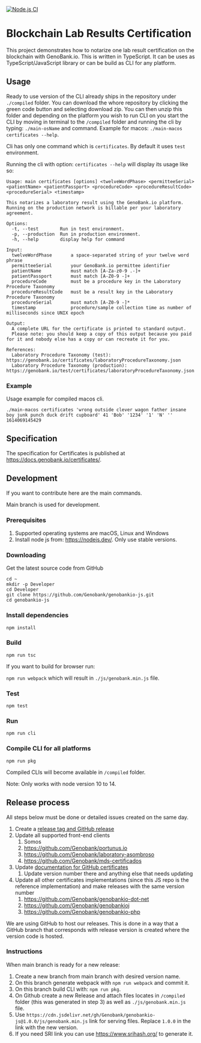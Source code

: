 [![Node.js CI](https://github.com/Genobank/genobankio-js/actions/workflows/main.yml/badge.svg)](https://github.com/Genobank/genobankio-js/actions/workflows/main.yml)

# Blockchain Lab Results Certification

This project demonstrates how to notarize one lab result certification on the blockchain with GenoBank.io. This is written in TypeScript. It can be uses as TypeScript/JavaScript library or can be build as CLI for any platform.

## Usage

Ready to use version of the CLI already ships in the repository under `./compiled` folder. You can download the whore repository by clicking the green code button and selecting download zip. You can then unzip this folder and depending on the platform you wish to run CLI on you start the CLI by moving in terminal to the `/compiled` folder and running the cli by typing: `./main-osName` and command. Example for macos: `./main-macos certificates --help`.

Cli has only one command which is `certificates`. By default it uses `test` environment.

Running the cli with option: `certificates --help` will display its usage like so:

```
Usage: main certificates [options] <twelveWordPhase> <permitteeSerial> <patientName> <patientPassport> <procedureCode> <procedureResultCode> <procedureSerial> <timestamp>

This notarizes a laboratory result using the GenoBank.io platform. Running on the production network is billable per your laboratory agreement.

Options:
  -t, --test        Run in test environment.
  -p, --production  Run in production environment.
  -h, --help        display help for command

Input:
  twelveWordPhase       a space-separated string of your twelve word phrase
  permitteeSerial       your GenoBank.io permittee identifier
  patientName           must match [A-Za-z0-9 .-]+
  patientPassport       must match [A-Z0-9 -]+
  procedureCode         must be a procedure key in the Laboratory Procedure Taxonomy
  procedureResultCode   must be a result key in the Laboratory Procedure Taxonomy
  procedureSerial       must match [A-Z0-9 -]*
  timestamp             procedure/sample collection time as number of milliseconds since UNIX epoch

Output:
  A complete URL for the certificate is printed to standard output. 
  Please note: you should keep a copy of this output because you paid for it and nobody else has a copy or can recreate it for you.

References:
  Laboratory Procedure Taxonomy (test): https://genobank.io/certificates/laboratoryProcedureTaxonomy.json
  Laboratory Procedure Taxonomy (production): https://genobank.io/test/certificates/laboratoryProcedureTaxonomy.json

```

### Example

Usage example for compiled macos cli. 

```
./main-macos certificates 'wrong outside clever wagon father insane boy junk punch duck drift cupboard' 41 'Bob' '1234' '1' 'N' '' 1614069145429
```

## Specification

The specification for Certificates is published at https://docs.genobank.io/certificates/.

## Development

If you want to contribute here are the main commands.

Main branch is used for development.

### Prerequisites

1. Supported operating systems are macOS, Linux and Windows
2. Install node js from: https://nodejs.dev/. Only use stable versions.

### Downloading

Get the latest source code from GitHub

``` 
cd ~
mkdir -p Developer
cd Developer
git clone https://github.com/Genobank/genobankio-js.git
cd genobankio-js
```

### Install dependencies 

`npm install`

### Build

`npm run tsc`

If you want to build for browser run:

`npm run webpack` which will result in `./js/genobank.min.js` file.

### Test

`npm test`

### Run

`npm run cli`

### Compile CLI for all platforms

`npm run pkg`

Compiled CLIs will become available in `/compiled` folder.

Note: Only works with node version 10 to 14.

## Release process

All steps below must be done or detailed issues created on the same day.

1. Create a [release tag and GitHub release](https://github.com/Genobank/genobankio-js/releases)
2. Update all supported front-end clients
   1. Somos
   2. https://github.com/Genobank/portunus.io
   3. https://github.com/Genobank/laboratory-asombroso
   4. https://github.com/Genobank/mds-certificados
3. Update [documentation for GitHub certificates](https://docs.genobank.io/certificates/)
   1. Update version number there and anything else that needs updating
4. Update all other certificates implementations (since this JS repo is the reference implementation) and make releases with the same version number
   1. https://github.com/Genobank/genobankio-dot-net
   2. https://github.com/Genobank/genobankioj
   3. https://github.com/Genobank/genobankio-php

We are using GitHub to host our releases. This is done in a way that a GitHub branch that corresponds with release version is created where the version code is hosted.

### Instructions

When main branch is ready for a new release:

1. Create a new branch from main branch with desired version name.
2. On this branch generate webpack with `npm run webpack` and commit it.
3. On this branch build CLI with: `npm run pkg`.
4. On Github create a new Release and attach files locates in `/compiled` folder (this was generated in step 3) as well as `./js/genobank.min.js` file.
5. Use `https://cdn.jsdelivr.net/gh/Genobank/genobankio-js@1.0.0/js/genobank.min.js` link for serving files. Replace `1.0.0` in the link with the new version.
6. If you need SRI link you can use https://www.srihash.org/ to generate it.
